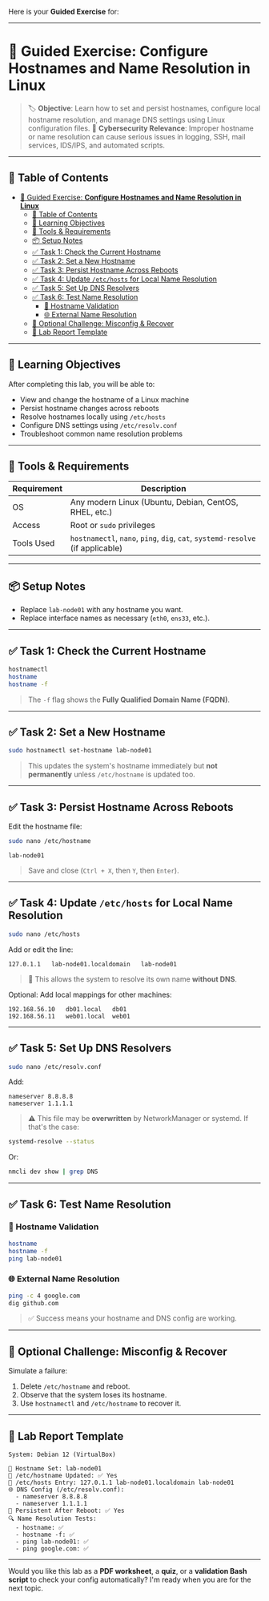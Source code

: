 Here is your **Guided Exercise** for:

---

# 🎯 Guided Exercise: **Configure Hostnames and Name Resolution in Linux**

> 🏷️ **Objective**: Learn how to set and persist hostnames, configure local hostname resolution, and manage DNS settings using Linux configuration files.
> 🔐 **Cybersecurity Relevance**: Improper hostname or name resolution can cause serious issues in logging, SSH, mail services, IDS/IPS, and automated scripts.

---

## 🧭 Table of Contents

- [🎯 Guided Exercise: **Configure Hostnames and Name Resolution in Linux**](#-guided-exercise-configure-hostnames-and-name-resolution-in-linux)
  - [🧭 Table of Contents](#-table-of-contents)
  - [📘 Learning Objectives](#-learning-objectives)
  - [🧰 Tools \& Requirements](#-tools--requirements)
  - [📦 Setup Notes](#-setup-notes)
  - [✅ Task 1: Check the Current Hostname](#-task-1-check-the-current-hostname)
  - [✅ Task 2: Set a New Hostname](#-task-2-set-a-new-hostname)
  - [✅ Task 3: Persist Hostname Across Reboots](#-task-3-persist-hostname-across-reboots)
  - [✅ Task 4: Update `/etc/hosts` for Local Name Resolution](#-task-4-update-etchosts-for-local-name-resolution)
  - [✅ Task 5: Set Up DNS Resolvers](#-task-5-set-up-dns-resolvers)
  - [✅ Task 6: Test Name Resolution](#-task-6-test-name-resolution)
    - [🧪 Hostname Validation](#-hostname-validation)
    - [🌐 External Name Resolution](#-external-name-resolution)
  - [🧪 Optional Challenge: Misconfig \& Recover](#-optional-challenge-misconfig--recover)
  - [📝 Lab Report Template](#-lab-report-template)

---

## 📘 Learning Objectives

After completing this lab, you will be able to:

* View and change the hostname of a Linux machine
* Persist hostname changes across reboots
* Resolve hostnames locally using `/etc/hosts`
* Configure DNS settings using `/etc/resolv.conf`
* Troubleshoot common name resolution problems

---

## 🧰 Tools & Requirements

| Requirement | Description                                                                    |
| ----------- | ------------------------------------------------------------------------------ |
| OS          | Any modern Linux (Ubuntu, Debian, CentOS, RHEL, etc.)                          |
| Access      | Root or `sudo` privileges                                                      |
| Tools Used  | `hostnamectl`, `nano`, `ping`, `dig`, `cat`, `systemd-resolve` (if applicable) |

---

## 📦 Setup Notes

* Replace `lab-node01` with any hostname you want.
* Replace interface names as necessary (`eth0`, `ens33`, etc.).

---

## ✅ Task 1: Check the Current Hostname

```bash
hostnamectl
hostname
hostname -f
```

> The `-f` flag shows the **Fully Qualified Domain Name (FQDN)**.

---

## ✅ Task 2: Set a New Hostname

```bash
sudo hostnamectl set-hostname lab-node01
```

> This updates the system's hostname immediately but **not permanently** unless `/etc/hostname` is updated too.

---

## ✅ Task 3: Persist Hostname Across Reboots

Edit the hostname file:

```bash
sudo nano /etc/hostname
```

```text
lab-node01
```

> Save and close (`Ctrl + X`, then `Y`, then `Enter`).

---

## ✅ Task 4: Update `/etc/hosts` for Local Name Resolution

```bash
sudo nano /etc/hosts
```

Add or edit the line:

```text
127.0.1.1   lab-node01.localdomain   lab-node01
```

> 🧠 This allows the system to resolve its own name **without DNS**.

Optional: Add local mappings for other machines:

```text
192.168.56.10   db01.local   db01
192.168.56.11   web01.local  web01
```

---

## ✅ Task 5: Set Up DNS Resolvers

```bash
sudo nano /etc/resolv.conf
```

Add:

```text
nameserver 8.8.8.8
nameserver 1.1.1.1
```

> ⚠️ This file may be **overwritten** by NetworkManager or systemd. If that's the case:

```bash
systemd-resolve --status
```

Or:

```bash
nmcli dev show | grep DNS
```

---

## ✅ Task 6: Test Name Resolution

### 🧪 Hostname Validation

```bash
hostname
hostname -f
ping lab-node01
```

### 🌐 External Name Resolution

```bash
ping -c 4 google.com
dig github.com
```

> ✅ Success means your hostname and DNS config are working.

---

## 🧪 Optional Challenge: Misconfig & Recover

Simulate a failure:

1. Delete `/etc/hostname` and reboot.
2. Observe that the system loses its hostname.
3. Use `hostnamectl` and `/etc/hostname` to recover it.

---

## 📝 Lab Report Template

```text
System: Debian 12 (VirtualBox)

👤 Hostname Set: lab-node01
📄 /etc/hostname Updated: ✅ Yes
📄 /etc/hosts Entry: 127.0.1.1 lab-node01.localdomain lab-node01
🌐 DNS Config (/etc/resolv.conf):
  - nameserver 8.8.8.8
  - nameserver 1.1.1.1
🔁 Persistent After Reboot: ✅ Yes
🔍 Name Resolution Tests:
  - hostname: ✅
  - hostname -f: ✅
  - ping lab-node01: ✅
  - ping google.com: ✅
```

---

Would you like this lab as a **PDF worksheet**, a **quiz**, or a **validation Bash script** to check your config automatically? I'm ready when you are for the next topic.
